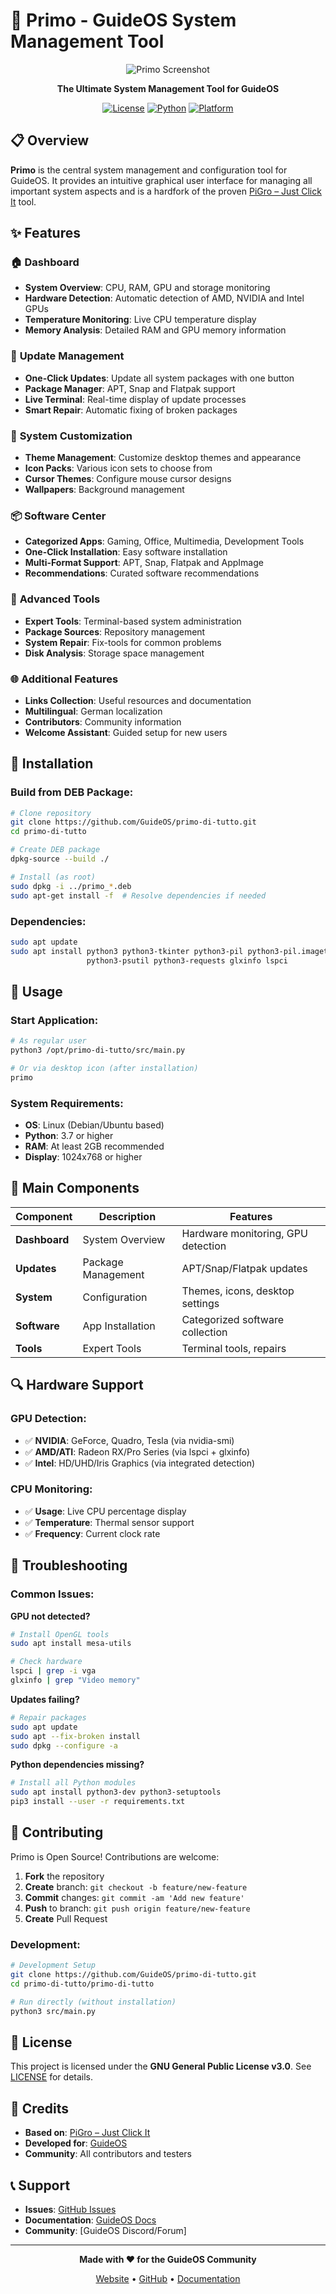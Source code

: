 # 🚀 Primo - GuideOS System Management Tool

<div align="center">

![Primo Screenshot](screenshot.png)

**The Ultimate System Management Tool for GuideOS**

[![License](https://img.shields.io/badge/license-GPL%20v3-blue.svg)](LICENSE)
[![Python](https://img.shields.io/badge/python-3.7+-green.svg)](https://python.org)
[![Platform](https://img.shields.io/badge/platform-Linux-lightgrey.svg)](https://www.linux.org/)

</div>

## 📋 Overview

**Primo** is the central system management and configuration tool for GuideOS. It provides an intuitive graphical user interface for managing all important system aspects and is a hardfork of the proven [PiGro – Just Click It](https://github.com/actionschnitzel/PiGro-Aid-) tool.

## ✨ Features

### 🏠 **Dashboard**
- **System Overview**: CPU, RAM, GPU and storage monitoring
- **Hardware Detection**: Automatic detection of AMD, NVIDIA and Intel GPUs
- **Temperature Monitoring**: Live CPU temperature display
- **Memory Analysis**: Detailed RAM and GPU memory information

### 🔄 **Update Management**
- **One-Click Updates**: Update all system packages with one button
- **Package Manager**: APT, Snap and Flatpak support
- **Live Terminal**: Real-time display of update processes
- **Smart Repair**: Automatic fixing of broken packages

### 🎨 **System Customization**
- **Theme Management**: Customize desktop themes and appearance
- **Icon Packs**: Various icon sets to choose from
- **Cursor Themes**: Configure mouse cursor designs
- **Wallpapers**: Background management

### 📦 **Software Center**
- **Categorized Apps**: Gaming, Office, Multimedia, Development Tools
- **One-Click Installation**: Easy software installation
- **Multi-Format Support**: APT, Snap, Flatpak and AppImage
- **Recommendations**: Curated software recommendations

### 🔧 **Advanced Tools**
- **Expert Tools**: Terminal-based system administration
- **Package Sources**: Repository management
- **System Repair**: Fix-tools for common problems
- **Disk Analysis**: Storage space management

### 🌐 **Additional Features**
- **Links Collection**: Useful resources and documentation
- **Multilingual**: German localization
- **Contributors**: Community information
- **Welcome Assistant**: Guided setup for new users

## 🔧 Installation

### Build from DEB Package:

```bash
# Clone repository
git clone https://github.com/GuideOS/primo-di-tutto.git
cd primo-di-tutto

# Create DEB package
dpkg-source --build ./

# Install (as root)
sudo dpkg -i ../primo_*.deb
sudo apt-get install -f  # Resolve dependencies if needed
```

### Dependencies:

```bash
sudo apt update
sudo apt install python3 python3-tkinter python3-pil python3-pil.imagetk \
                 python3-psutil python3-requests glxinfo lspci
```

## 🚀 Usage

### Start Application:

```bash
# As regular user
python3 /opt/primo-di-tutto/src/main.py

# Or via desktop icon (after installation)
primo
```

### System Requirements:
- **OS**: Linux (Debian/Ubuntu based)
- **Python**: 3.7 or higher
- **RAM**: At least 2GB recommended
- **Display**: 1024x768 or higher

## 🎯 Main Components

| Component | Description | Features |
|-----------|-------------|----------|
| **Dashboard** | System Overview | Hardware monitoring, GPU detection |
| **Updates** | Package Management | APT/Snap/Flatpak updates |
| **System** | Configuration | Themes, icons, desktop settings |
| **Software** | App Installation | Categorized software collection |
| **Tools** | Expert Tools | Terminal tools, repairs |

## 🔍 Hardware Support

### GPU Detection:
- ✅ **NVIDIA**: GeForce, Quadro, Tesla (via nvidia-smi)
- ✅ **AMD/ATI**: Radeon RX/Pro Series (via lspci + glxinfo)
- ✅ **Intel**: HD/UHD/Iris Graphics (via integrated detection)

### CPU Monitoring:
- ✅ **Usage**: Live CPU percentage display
- ✅ **Temperature**: Thermal sensor support
- ✅ **Frequency**: Current clock rate

## 🐛 Troubleshooting

### Common Issues:

**GPU not detected?**
```bash
# Install OpenGL tools
sudo apt install mesa-utils

# Check hardware
lspci | grep -i vga
glxinfo | grep "Video memory"
```

**Updates failing?**
```bash
# Repair packages
sudo apt update
sudo apt --fix-broken install
sudo dpkg --configure -a
```

**Python dependencies missing?**
```bash
# Install all Python modules
sudo apt install python3-dev python3-setuptools
pip3 install --user -r requirements.txt
```

## 🤝 Contributing

Primo is Open Source! Contributions are welcome:

1. **Fork** the repository
2. **Create** branch: `git checkout -b feature/new-feature`
3. **Commit** changes: `git commit -am 'Add new feature'`
4. **Push** to branch: `git push origin feature/new-feature`
5. **Create** Pull Request

### Development:

```bash
# Development Setup
git clone https://github.com/GuideOS/primo-di-tutto.git
cd primo-di-tutto/primo-di-tutto

# Run directly (without installation)
python3 src/main.py
```

## 📄 License

This project is licensed under the **GNU General Public License v3.0**. See [LICENSE](LICENSE) for details.

## 🙏 Credits

- **Based on**: [PiGro – Just Click It](https://github.com/actionschnitzel/PiGro-Aid-)
- **Developed for**: [GuideOS](https://github.com/GuideOS)
- **Community**: All contributors and testers

## 📞 Support

- **Issues**: [GitHub Issues](https://github.com/GuideOS/primo-di-tutto/issues)
- **Documentation**: [GuideOS Docs](https://github.com/GuideOS)
- **Community**: [GuideOS Discord/Forum]

---

<div align="center">

**Made with ❤️ for the GuideOS Community**

[Website](https://guideos.org) • [GitHub](https://github.com/GuideOS) • [Documentation](https://docs.guideos.org)

</div>
